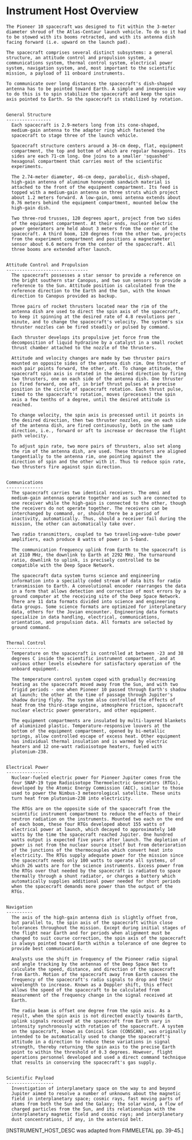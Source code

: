 
 
  Instrument Host Overview
  ========================
    The Pioneer 10 spacecraft was designed to fit within the 3-meter
    diameter shroud of the Atlas-Centaur launch vehicle. To do so it had
    to be stowed with its booms retracted, and with its antenna dish
    facing forward (i.e. upward on the launch pad).
 
    The spacecraft comprises several distinct subsystems: a general
    structure, an attitude control and propulsion system, a
    communications system, thermal control system, electrical power
    system, navigation system, and, most important to the scientific
    mission, a payload of 11 onboard instruments.
 
    To communicate over long distances the spacecraft's dish-shaped
    antenna has to be pointed toward Earth. A simple and inexpensive way
    to do this is to spin stabilize the spacecraft and keep the spin
    axis pointed to Earth. So the spacecraft is stabilized by rotation.
 
 
    General Structure
    -----------------
      Each spacecraft is 2.9-meters long from its cone-shaped,
      medium-gain antenna to the adapter ring which fastened the
      spacecraft to stage three of the launch vehicle.
 
      Spacecraft structure centers around a 36-cm deep, flat, equipment
      compartment, the top and bottom of which are regular hexagons. Its
      sides are each 71-cm long. One joins to a smaller 'squashed'
      hexagonal compartment that carries most of the scientific
      experiments.
 
      The 2.74-meter diameter, 46-cm deep, parabolic, dish-shaped,
      high-gain antenna of aluminum honeycomb sandwich material is
      attached to the front of the equipment compartment. Its feed is
      topped with a medium-gain antenna on three struts which project
      about 1.2 meters forward. A low-gain, omni antenna extends about
      0.76 meters behind the equipment compartment, mounted below the
      high-gain dish.
 
      Two three-rod trusses, 120 degrees apart, project from two sides
      of the equipment compartment. At their ends, nuclear electric
      power generators are held about 3 meters from the center of the
      spacecraft. A third boom, 120 degrees from the other two, projects
      from the experiment compartment and positions a magnetometer
      sensor about 6.6 meters from the center of the spacecraft. All
      three booms are extended after launch.
 
 
    Attitude Control and Propulsion
    -------------------------------
      The spacecraft possesses a star sensor to provide a reference on
      the bright southern star Canopus, and two sun sensors to provide a
      reference to the Sun. Attitude position is calculated from the
      reference direction to the Earth and the Sun, with the known
      direction to Canopus provided as backup.
 
      Three pairs of rocket thrusters located near the rim of the
      antenna dish are used to direct the spin axis of the spacecraft,
      to keep it spinning at the desired rate of 4.8 revolutions per
      minute, and to change the spacecraft's velocity. The system's six
      thruster nozzles can be fired steadily or pulsed by command.
 
      Each thruster develops its propulsive jet force from the
      decomposition of liquid hydrazine by a catalyst in a small rocket
      thrust chamber attached to the nozzle of the thrusters.
 
      Attitude and velocity changes are made by two thruster pairs
      mounted on opposite sides of the antenna dish rim. One thruster of
      each pair points forward, the other, aft. To change attitude, the
      spacecraft spin axis is rotated in the desired direction by firing
      two thrusters, one on each side of the antenna dish. One thruster
      is fired forward, one aft, in brief thrust pulses at a precise
      position in the circle of spacecraft rotation. Each thrust pulse,
      timed to the spacecraft's rotation, moves (precesses) the spin
      axis a few tenths of a degree, until the desired attitude is
      reached.
 
      To change velocity, the spin axis is precessed until it points in
      the desired direction, then two thruster nozzles, one on each side
      of the antenna dish, are fired continuously, both in the same
      direction, i.e., forward or aft to increase or decrease the flight
      path velocity.
 
      To adjust spin rate, two more pairs of thrusters, also set along
      the rim of the antenna dish, are used. These thrusters are aligned
      tangentially to the antenna rim, one pointing against the
      direction of spin and the other with it. Thus to reduce spin rate,
      two thrusters fire against spin direction.
 
 
    Communications
    --------------
      The spacecraft carries two identical receivers. The omni and
      medium-gain antennas operate together and as such are connected to
      one receiver while the high-gain is connected to the other, though
      the receivers do not operate together. The receivers can be
      interchanged by command, or, should there be a period of
      inactivity, automatically. Thus, should a receiver fail during the
      mission, the other can automatically take over.
 
      Two radio transmitters, coupled to two traveling-wave-tube power
      amplifiers, each produce 8 watts of power in S-band.
 
      The communication frequency uplink from Earth to the spacecraft is
      at 2110 MHz, the downlink to Earth at 2292 MHz. The turnaround
      ratio, downlink to uplink, is precisely controlled to be
      compatible with the Deep Space Network.
 
      The spacecraft data system turns science and engineering
      information into a specially coded stream of data bits for radio
      transmission to Earth. A convolutional encoder rearranges the data
      in a form that allows detection and correction of most errors by a
      ground computer at the receiving site of the Deep Space Network.
      There are 11 data formats divided into science and engineering
      data groups. Some science formats are optimized for interplanetary
      data, others for the Jovian encounter. Engineering data formats
      specialize in data handling, electrical, communications,
      orientation, and propulsion data. All formats are selected by
      ground command.
 
 
    Thermal Control
    ---------------
      Temperature on the spacecraft is controlled at between -23 and 38
      degrees C inside the scientific instrument compartment, and at
      various other levels elsewhere for satisfactory operation of the
      onboard equipment.
 
      The temperature control system coped with gradually decreasing
      heating as the spacecraft moved away from the Sun, and with two
      frigid periods - one when Pioneer 10 passed through Earth's shadow
      at launch; the other at the time of passage through Jupiter's
      shadow during flyby. The system also controlled the effects of
      heat from the third-stage engine, atmosphere friction, spacecraft
      nuclear electric power generators, and other equipment.
 
      The equipment compartments are insulated by multi-layered blankets
      of aluminized plastic. Temperature-responsive louvers at the
      bottom of the equipment compartment, opened by bi-metallic
      springs, allow controlled escape of excess heat. Other equipment
      has individual thermal insulation and is warmed by electric
      heaters and 12 one-watt radioisotope heaters, fueled with
      plutonium-238.
 
 
    Electrical Power
    ----------------
      Nuclear-fueled electric power for Pioneer Jupiter comes from the
      four SNAP-19 type Radioisotope Thermoelectric Generators (RTGs),
      developed by the Atomic Energy Commission (AEC), similar to those
      used to power the Nimbus-3 meteorological satellite. These units
      turn heat from plutonium-238 into electricity.
 
      The RTGs are on the opposite side of the spacecraft from the
      scientific instrument compartment to reduce the effects of their
      neutron radiation on the instruments. Mounted two each on the end
      of each boom, these four RTGs developed about 155 watts of
      electrical power at launch, which decayed to approximately 140
      watts by the time the spacecraft reached Jupiter. One hundred
      watts output is expected five years after launch. The depletion of
      power is not from the nuclear source itself but from deterioration
      of the junctions of the thermocouples which convert heat into
      electricity. The RTGs supply adequate power for the mission since
      the spacecraft needs only 100 watts to operate all systems, of
      which 26 watts are for the science instruments. Excess power from
      the RTGs over that needed by the spacecraft is radiated to space
      thermally through a shunt radiator, or charges a battery which
      automatically supplies additional power needed for short periods
      when the spacecraft demands more power than the output of the
      RTGs.
 
 
    Navigation
    ----------
      The axis of the high-gain antenna dish is slightly offset from,
      but parallel to, the spin axis of the spacecraft within close
      tolerances throughout the mission. Except during initial stages of
      the flight near Earth and for periods when alignment must be
      changed to suit course correction, the spin axis of the spacecraft
      is always pointed toward Earth within a tolerance of one degree to
      provide best communication.
 
      Analysts use the shift in frequency of the Pioneer radio signal
      and angle tracking by the antennas of the Deep Space Net to
      calculate the speed, distance, and direction of the spacecraft
      from Earth. Motion of the spacecraft away from Earth causes the
      frequency of the spacecraft's radio signals to drop and their
      wavelength to increase. Known as a Doppler shift, this effect
      allows the speed of the spacecraft to be calculated from
      measurement of the frequency change in the signal received at
      Earth.
 
      The radio beam is offset one degree from the spin axis. As a
      result, when the spin axis is not directed exactly towards Earth,
      uplink signals received at the spacecraft from Earth vary in
      intensity synchronously with rotation of the spacecraft. A system
      on the spacecraft, known as Conical Scan (CONSCAN), was originally
      intended to be automatically used to change the spacecraft's
      attitude in a direction to reduce these variations in signal
      strength, thereby returning the spin axis to the precise Earth
      point to within the threshold of 0.3 degrees. However, flight
      operations personnel developed and used a direct command technique
      that results in conserving the spacecraft's gas supply.
 
 
    Scientific Payload
    ------------------
      Investigation of interplanetary space on the way to and beyond
      Jupiter aimed to resolve a number of unknowns about the magnetic
      field in interplanetary space; cosmic rays, fast moving parts of
      atoms from both the Sun and the Galaxy; the solar wind, a flow of
      charged particles from the Sun, and its relationships with the
      interplanetary magnetic field and cosmic rays; and interplanetary
      dust concentrations, if any, in the asteroid belt.
 
  [INSTRUMENT_HOST_DESC was adapted from FIMMELETAL pp. 39-45.]

        